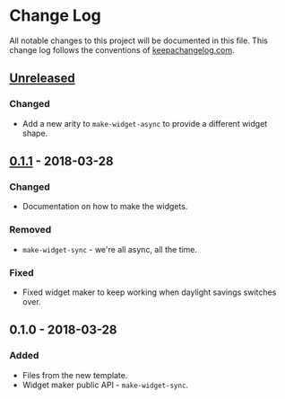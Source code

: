 # Change Log
All notable changes to this project will be documented in this file. This change log follows the conventions of [keepachangelog.com](http://keepachangelog.com/).

## [Unreleased]
### Changed
- Add a new arity to `make-widget-async` to provide a different widget shape.

## [0.1.1] - 2018-03-28
### Changed
- Documentation on how to make the widgets.

### Removed
- `make-widget-sync` - we're all async, all the time.

### Fixed
- Fixed widget maker to keep working when daylight savings switches over.

## 0.1.0 - 2018-03-28
### Added
- Files from the new template.
- Widget maker public API - `make-widget-sync`.

[Unreleased]: https://github.com/your-name/fractalfx/compare/0.1.1...HEAD
[0.1.1]: https://github.com/your-name/fractalfx/compare/0.1.0...0.1.1
